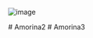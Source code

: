 ![image](https://user-images.githubusercontent.com/105937934/221576397-5dbff9dd-a4ab-4800-9e9f-6d95adb12809.png)


#   A m o r i n a 2  
 #   A m o r i n a 3  
 